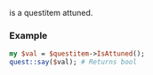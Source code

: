 is a questitem attuned.
### Example

```perl
my $val = $questitem->IsAttuned();
quest::say($val); # Returns bool
```